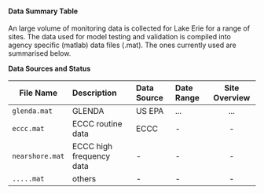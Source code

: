 
#### Data Summary Table
An large volume of monitoring data is collected for Lake Erie for a range of sites. The data used for model testing and validation is compiled into agency specific (matlab) data files (.mat). The ones currently used are summarised below.


**Data Sources and Status**

| File Name | Description | Data Source | Date Range | Site Overview |
| ---------------- |:----------|:-----------|:-----------|:-----------:|
| `glenda.mat` | GLENDA | US EPA | ... | ... |
| `eccc.mat` | ECCC routine data | ECCC |- |- |
| `nearshore.mat` | ECCC high frequency data | - |- |- |
| `.....mat` | others | - |- |- |
